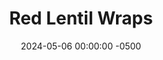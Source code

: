 ---
layout: post
title:  "Red Lentil Wraps"
date:   2024-05-06 00:00:00 -0500
categories:
- Recipes
- Bread
permalink: /recipes/red-lentil-wraps
image: /assets/Food/Bread/Lentil Wrap/lentil-wrap.jpg
ing: redlentilwrap-ing
facts: redlentilwrap-facts
section1: 
start2: 
section2: 
start3: 
section3: 
start4: 
section4: 
start5: 
section5: 
Prep: 5
Rest: 
Cook: 15
Source1: https://www.youtube.com/watch?v=G9WpnpJ5vg4
Source2: 
whisk: https://s.samsungfood.com/JHRV5
tags: 
- wrap
- tortilla
- flatbread
- pizza
- dough
- red lentil
- lentil
- split lentil
- gluten free
- three ingredient
- 3 ingredient
- bread
- fiber
- bean
Description: These super simple wraps are gluten free, healthy, and high in fiber and protein. They only take 3 ingredients (if you even count salt and water as ingredients), are super simple to make, and great with any filling
Instructions: 
- Using a strainer, wash your lentils. Add to a large blender with water and salt. Let soak for 3 hours<br><br>

- After soaking, blend until smooth<br><br>

- Preheat a large pan over medium heat. Pour in the tortilla batter, and cook until the top has bubbles and appears dry. Flip and cook for an additional minute. Transfer to a plate or wire rack. Between each batch, re-blend the batter, and lightly spray the pan with oil<br><br>

- Don't make them too thin or they will fall apart when flipping or eating. With any failed tortillas, you can rip them into large chunks and air fry at 400F for about 5 minutes to make red lentil tortilla chips
---